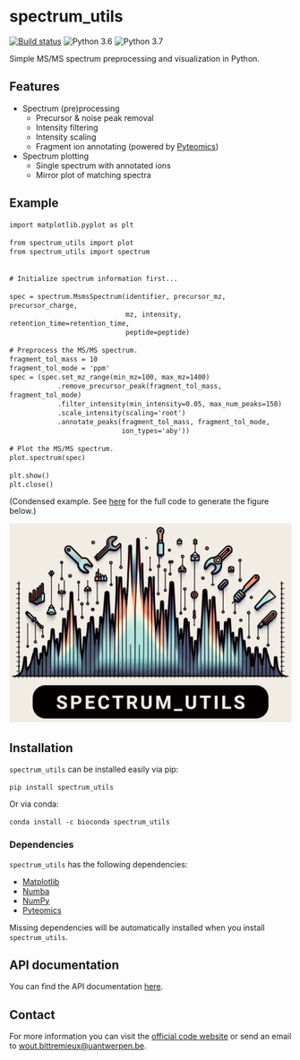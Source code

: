 # spectrum_utils

[![Build status](https://travis-ci.org/bittremieux/spectrum_utils.svg?master)](https://travis-ci.org/bittremieux/spectrum_utils)
![Python 3.6](https://img.shields.io/badge/python-3.6-brightgreen.svg)
![Python 3.7](https://img.shields.io/badge/python-3.7-brightgreen.svg)

Simple MS/MS spectrum preprocessing and visualization in Python.

## Features

- Spectrum (pre)processing
	- Precursor & noise peak removal
	- Intensity filtering
	- Intensity scaling
	- Fragment ion annotating (powered by [Pyteomics](https://pyteomics.readthedocs.io/))
- Spectrum plotting
	- Single spectrum with annotated ions
	- Mirror plot of matching spectra

## Example

```
import matplotlib.pyplot as plt

from spectrum_utils import plot
from spectrum_utils import spectrum


# Initialize spectrum information first...

spec = spectrum.MsmsSpectrum(identifier, precursor_mz, precursor_charge,
                             mz, intensity, retention_time=retention_time,
                             peptide=peptide)

# Preprocess the MS/MS spectrum.
fragment_tol_mass = 10
fragment_tol_mode = 'ppm'
spec = (spec.set_mz_range(min_mz=100, max_mz=1400)
            .remove_precursor_peak(fragment_tol_mass, fragment_tol_mode)
            .filter_intensity(min_intensity=0.05, max_num_peaks=150)
            .scale_intensity(scaling='root')
            .annotate_peaks(fragment_tol_mass, fragment_tol_mode,
                            ion_types='aby'))

# Plot the MS/MS spectrum.
plot.spectrum(spec)

plt.show()
plt.close()
```
(Condensed example. See [here](https://github.com/bittremieux/spectrum_utils/blob/master/notebooks/preprocess_and_plot.ipynb) for the full code to generate the figure below.)

![spectrum_utils](spectrum_utils.png)

## Installation

`spectrum_utils` can be installed easily via pip:

```pip install spectrum_utils```

Or via conda:

```conda install -c bioconda spectrum_utils```

### Dependencies

`spectrum_utils` has the following dependencies:

- [Matplotlib](https://matplotlib.org/)
- [Numba](http://numba.pydata.org/)
- [NumPy](https://www.numpy.org/)
- [Pyteomics](https://pyteomics.readthedocs.io/)

Missing dependencies will be automatically installed when you install `spectrum_utils`.

## API documentation

You can find the API documentation [here](https://spectrum-utils.readthedocs.io/).

## Contact

For more information you can visit the [official code website](https://github.com/bittremieux/spectrum_utils/) or send an email to <wout.bittremieux@uantwerpen.be>.
